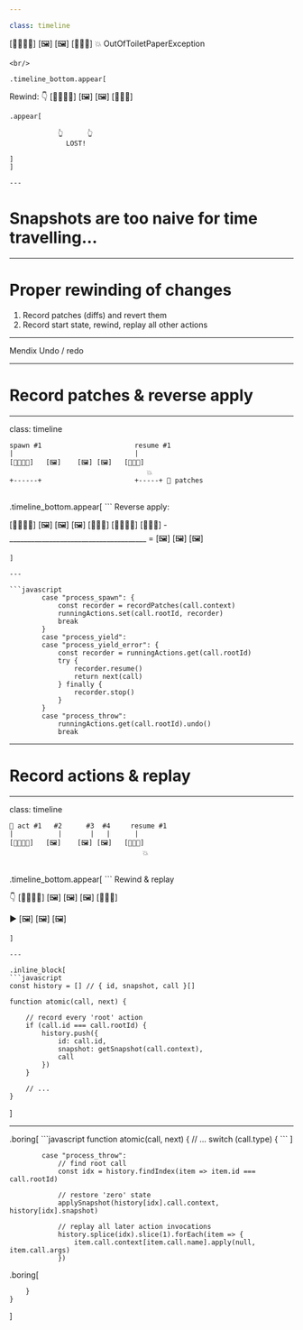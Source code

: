 ```yaml
---

class: timeline

```
[💩📃📃💦]      [🖼]    [🖼]    [🦆📃📃]
                                  💥
                OutOfToiletPaperException
```
<br/>

.timeline_bottom.appear[
```
Rewind:
👇
[💩📃📃💦]      [🖼]    [🖼]    [🦆📃📃]
```
.appear[
```
                👆      👆
                  LOST!
```
]
]

---
```


# Snapshots are too naive for time travelling...

---

# Proper rewinding of changes

1. Record patches (diffs) and revert them
1. Record start state, rewind, replay all other actions

---

Mendix Undo / redo

---

# Record patches & reverse apply

---

class: timeline

```
spawn #1                       resume #1
|                              |
[💩📃📃💦]   [🖼]    [🖼] [🖼]   [🦆📃📃]
                                  💥
+------+                       +-----+ 🔴 patches

```
<br/>
.timeline_bottom.appear[
```
Reverse apply:

[💩📃📃💦]   [🖼]    [🖼] [🖼]   [🦆📃📃]
[💩📃📃💦]                      [🦆📃📃] -
______________________________________ =
            [🖼]    [🖼] [🖼]
```
]

---

```javascript
        case "process_spawn": {
            const recorder = recordPatches(call.context)
            runningActions.set(call.rootId, recorder)
            break
        }
        case "process_yield":
        case "process_yield_error": {
            const recorder = runningActions.get(call.rootId)
            try {
                recorder.resume()
                return next(call)
            } finally {
                recorder.stop()
            }
        }
        case "process_throw":
            runningActions.get(call.rootId).undo()
            break
```

---

# Record actions & replay

---

class: timeline

```
🔴 act #1   #2      #3  #4     resume #1
|           |       |   |      |
[💩📃📃💦]   [🖼]    [🖼] [🖼]   [🦆📃📃]
                                 💥
```
<br/>
.timeline_bottom.appear[
```
Rewind & replay

👇
[💩📃📃💦]   [🖼]    [🖼] [🖼]   [🦆📃📃]

▶
            [🖼]    [🖼] [🖼]
```
]

---

.inline_block[
```javascript
const history = [] // { id, snapshot, call }[]

function atomic(call, next) {

    // record every 'root' action
    if (call.id === call.rootId) {
        history.push({
            id: call.id,
            snapshot: getSnapshot(call.context),
            call
        })
    }

    // ...
}
```
]

---

<div style="display:inline-block">
.boring[
```javascript
function atomic(call, next) {
    // ...
    switch (call.type) {
```
]

```
        case "process_throw":
            // find root call
            const idx = history.findIndex(item => item.id === call.rootId)

            // restore 'zero' state
            applySnapshot(history[idx].call.context, history[idx].snapshot)

            // replay all later action invocations
            history.splice(idx).slice(1).forEach(item => {
                item.call.context[item.call.name].apply(null, item.call.args)
            })
```

.boring[
```
    }
}
```
]
</div>
